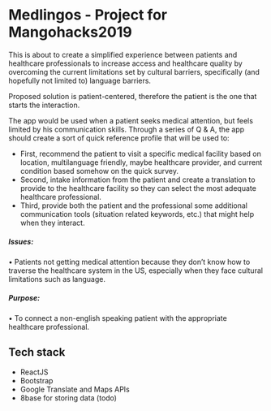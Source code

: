 # Medlingos - Project for Mangohacks2019
This is about to create a simplified experience between patients and healthcare professionals to increase access and healthcare quality by overcoming the current limitations set by cultural barriers, specifically (and hopefully not limited to) language barriers.

Proposed solution is patient-centered, therefore the patient is the one that starts the interaction. 

The app would be used when a patient seeks medical attention, but feels limited by his communication skills. Through a series of Q & A, the app should create a sort of quick reference profile that will be used to:
* First, recommend the patient to visit a specific medical facility based on location, multilanguage friendly, maybe healthcare provider, and current condition based somehow on the quick survey.
* Second, intake information from the patient and create a translation to provide to the healthcare facility so they can select the most adequate healthcare professional.
* Third, provide both the patient and the professional some additional communication tools (situation related keywords, etc.) that might help when they interact.

##### Issues:
•	Patients not getting medical attention because they don’t know how to traverse the healthcare system in the US, especially when they face cultural limitations such as language.

##### Purpose:
•	To connect a non-english speaking patient with the appropriate healthcare professional.


## Tech stack
* ReactJS
* Bootstrap
* Google Translate and Maps APIs
* 8base for storing data (todo)
